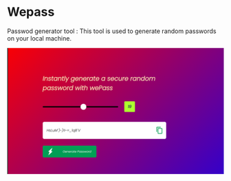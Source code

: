 # Wepass
Passwod generator tool : This tool is used to generate random passwords on your local machine.

![app_screenShot](https://github.com/Jerome-4-2/PasswordGenerator/blob/main/Screenshot%20(126).png?raw=true)
